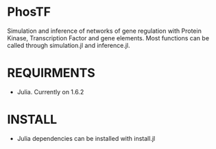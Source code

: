 # PhosTF
Simulation and inference of networks of gene regulation with Protein Kinase, Transcription Factor and gene elements. Most functions can be called through simulation.jl and inference.jl.

# REQUIRMENTS
- Julia. Currently on 1.6.2

# INSTALL
- Julia dependencies can be installed with install.jl

